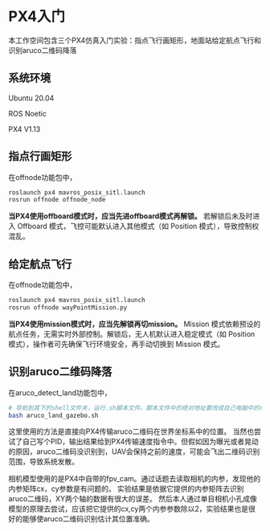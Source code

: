 # PX4入门
本工作空间包含三个PX4仿真入门实验：指点飞行画矩形，地面站给定航点飞行和识别aruco二维码降落

## 系统环境
Ubuntu 20.04

ROS Noetic

PX4 V1.13

## 指点行画矩形
在offnode功能包中，
```bash
roslaunch px4 mavros_posix_sitl.launch
rosrun offnode offnode_node
```

**当PX4使用offboard模式时，应当先进offboard模式再解锁。** 若解锁后未及时进入 Offboard 模式，飞控可能默认进入其他模式（如 Position 模式），导致控制权混乱。

## 给定航点飞行
在offnode功能包中，
```bash
roslaunch px4 mavros_posix_sitl.launch
rosrun offnode wayPointMission.py
```
**当PX4使用mission模式时，应当先解锁再切mission。** Mission 模式依赖预设的航点任务，无需实时外部控制。解锁后，无人机默认进入稳定模式（如 Position 模式），操作者可先确保飞行环境安全，再手动切换到 Mission 模式。

## 识别aruco二维码降落
在aruco_detect_land功能包中，
```bash
# 导航到其下的shell文件夹，运行.sh脚本文件。脚本文件中的绝对地址要改成自己电脑中的相应地址。
bash aruco_land_gazebo.sh
```
这里使用的方法是直接向PX4传输aruco二维码在世界坐标系中的位置。
当然也尝试了自己写个PID，输出结果给到PX4传输速度指令中。但假如因为曝光或者晃动的原因，aruco二维码没识别到，UAV会保持之前的速度，可能会飞出二维码识别范围，导致系统发散。

相机模型使用的是PX4中自带的fpv_cam。通过话题去读取相机的内参，发现他的内参矩阵cx，cy参数是有问题的。
实验结果是依据它提供的内参矩阵去识别aruco二维码，XY两个轴的数据有很大的误差。
然后本人通过单目相机小孔成像模型的原理去尝试，应该把它提供的cx,cy两个内参参数除以2，实验结果也是很好的能够使aruco二维码识别估计其位置准确。
